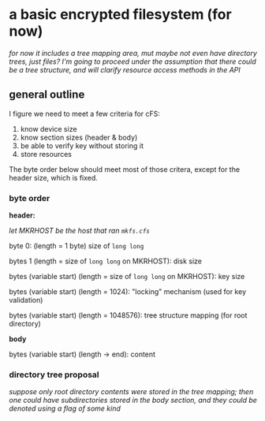 # a basic encrypted filesystem (for now)
*for now it includes a tree mapping area, mut maybe not even have directory trees, just files?*
*I'm going to proceed under the assumption that there could be a tree structure, and will clarify resource access methods in the API*

## general outline
I figure we need to meet a few criteria for cFS:

1. know device size
2. know section sizes (header & body)
3. be able to verify key without storing it
4. store resources

The byte order below should meet most of those critera, except for the header size, which is fixed.

### byte order
**header:**

*let MKRHOST be the host that ran `mkfs.cfs`*

byte 0: (length = 1 byte) size of `long long`

bytes 1 (length = size of `long long` on MKRHOST): disk size

bytes (variable start) (length = size of `long long` on MKRHOST): key size

bytes (variable start) (length = 1024): "locking" mechanism (used for key validation)

bytes (variable start) (length = 1048576): tree structure mapping (for root directory)

**body**

bytes (variable start) (length -> end): content

### directory tree proposal
*suppose only root directory contents were stored in the tree mapping; then one could have subdirectories stored in the body section, and they could be denoted using a flag of some kind*
